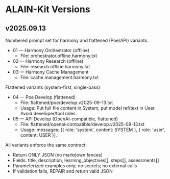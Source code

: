 # ALAIN-Kit Versions

## v2025.09.13

Numbered prompt set for harmony and flattened (Poe/API) variants.

- 01 — Harmony Orchestrator (offline)
  - File: orchestrator.offline.harmony.txt
- 02 — Harmony Research (offline)
  - File: research.offline.harmony.txt
- 03 — Harmony Cache Management
  - File: cache.management.harmony.txt

Flattened variants (system-first, single-pass)
- 04 — Poe Develop (flattened)
  - File: flattened/poe/develop.v2025-09-13.txt
  - Usage: Put full file content in System; put model ref/text in User. Avoid developer/tool roles.
- 05 — API Develop (OpenAI-compatible, flattened)
  - File: flattened/openai-compatible/develop.v2025-09-13.txt
  - Usage: messages: [{ role: 'system', content: SYSTEM }, { role: 'user', content: USER }].

All variants enforce the same contract:
- Return ONLY JSON (no markdown fences)
- Fields: title, description, learning_objectives[], steps[], assessments[]
- Parameterized examples only; no secrets; no external calls
- If validation fails, REPAIR and return valid JSON
